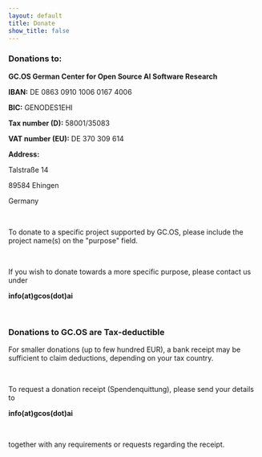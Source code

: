 ```yaml
---
layout: default
title: Donate
show_title: false
---
```


### Donations to:


**GC.OS German Center for Open Source AI Software Research**

**IBAN:** DE 0863 0910 1006 0167 4006

**BIC:** GENODES1EHI

**Tax number (D):** 58001/35083

**VAT number (EU):** DE 370 309 614

**Address:**

Talstraße 14

89584 Ehingen

Germany

<br>

To donate to a specific project supported by GC.OS,
please include the project name(s) on the "purpose" field.

<br>

If you wish to donate towards a more specific purpose, please contact us under

**info(at)gcos(dot)ai**

<br>

### Donations to GC.OS are Tax-deductible

For smaller donations (up to few hundred EUR), a bank receipt may be sufficient
to claim deductions, depending on your tax country.

<br>

To request a donation receipt (Spendenquittung), please send your details to

**info(at)gcos(dot)ai**

<br>

together with any requirements or requests regarding the receipt.
